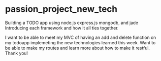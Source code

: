 # passion_project_new_tech

Building a TODO app using node.js express.js mongodb, and jade
Introducing each framework and how it all ties together.

I want to be able to meet my MVC of having an add and delete function on my todoapp implemeting the new technologies learned this week.
Want to be able to make my routes and learn more about how to make it restful.
Thank you!

